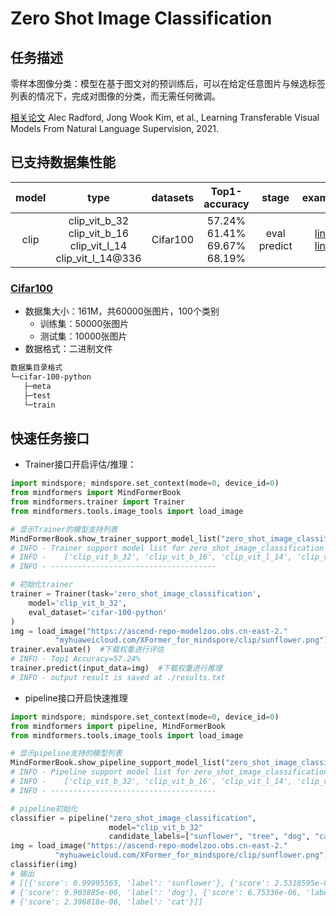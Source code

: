 # Zero Shot Image Classification

## 任务描述

零样本图像分类：模型在基于图文对的预训练后，可以在给定任意图片与候选标签列表的情况下，完成对图像的分类，而无需任何微调。

[相关论文](https://arxiv.org/abs/2103.00020) Alec Radford, Jong Wook Kim, et al., Learning Transferable Visual Models From Natural Language Supervision, 2021.

## 已支持数据集性能

| model |                                   type                                   | datasets |                Top1-accuracy                 |      stage       |                                                                                          example                                                                                          |
|:-----:|:------------------------------------------------------------------------:|:--------:|:--------------------------------------------:|:----------------:|:-----------------------------------------------------------------------------------------------------------------------------------------------------------------------------------------:|
| clip  | clip_vit_b_32 <br>clip_vit_b_16<br>clip_vit_l_14<br>clip_vit_l_14@336 | Cifar100 | 57.24% <br> 61.41% <br> 69.67%<br> 68.19% | eval<br>predict | [link](https://gitee.com/mindspore/mindformers/blob/dev/scripts/examples/zero_shot_image_classification/clip_vit_b_32_eval_on_cifar100.sh) <br> [link](https://gitee.com/mindspore/mindformers/blob/dev/scripts/examples/zero_shot_image_classification/clip_vit_b_32_predict_on_cifar100.sh) |

### [Cifar100](http://www.cs.toronto.edu/~kriz/cifar-100-python.tar.gz)

- 数据集大小：161M，共60000张图片，100个类别
    - 训练集：50000张图片
    - 测试集：10000张图片
- 数据格式：二进制文件

 ```bash
数据集目录格式
└─cifar-100-python
    ├─meta
    ├─test  
    └─train  
 ```

## 快速任务接口

- Trainer接口开启评估/推理：

```python
import mindspore; mindspore.set_context(mode=0, device_id=0)
from mindformers import MindFormerBook
from mindformers.trainer import Trainer
from mindformers.tools.image_tools import load_image

# 显示Trainer的模型支持列表
MindFormerBook.show_trainer_support_model_list("zero_shot_image_classification")
# INFO - Trainer support model list for zero_shot_image_classification task is:
# INFO -    ['clip_vit_b_32', 'clip_vit_b_16', 'clip_vit_l_14', 'clip_vit_l_14@336']
# INFO - -------------------------------------

# 初始化trainer
trainer = Trainer(task='zero_shot_image_classification',
    model='clip_vit_b_32',
    eval_dataset='cifar-100-python'
)
img = load_image("https://ascend-repo-modelzoo.obs.cn-east-2."
          "myhuaweicloud.com/XFormer_for_mindspore/clip/sunflower.png")
trainer.evaluate()  #下载权重进行评估
# INFO - Top1 Accuracy=57.24%
trainer.predict(input_data=img)  #下载权重进行推理
# INFO - output result is saved at ./results.txt
```

- pipeline接口开启快速推理

```python
import mindspore; mindspore.set_context(mode=0, device_id=0)
from mindformers import pipeline, MindFormerBook
from mindformers.tools.image_tools import load_image

# 显示pipeline支持的模型列表
MindFormerBook.show_pipeline_support_model_list("zero_shot_image_classification")
# INFO - Pipeline support model list for zero_shot_image_classification task is:
# INFO -    ['clip_vit_b_32', 'clip_vit_b_16', 'clip_vit_l_14', 'clip_vit_l_14@336']
# INFO - -------------------------------------

# pipeline初始化
classifier = pipeline("zero_shot_image_classification",
                      model="clip_vit_b_32"
                      candidate_labels=["sunflower", "tree", "dog", "cat", "toy"])
img = load_image("https://ascend-repo-modelzoo.obs.cn-east-2."
          "myhuaweicloud.com/XFormer_for_mindspore/clip/sunflower.png")
classifier(img)
# 输出
# [[{'score': 0.99995565, 'label': 'sunflower'}, {'score': 2.5318595e-05, 'label': 'toy'},
# {'score': 9.903885e-06, 'label': 'dog'}, {'score': 6.75336e-06, 'label': 'tree'},
# {'score': 2.396818e-06, 'label': 'cat'}]]
```
